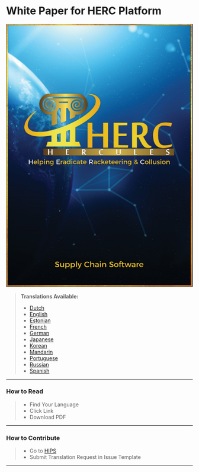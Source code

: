 # White Paper for HERC Platform

![HERCWPCover](https://github.com/HERCone/whitepaper/blob/master/cover.PNG)

>**Translations Available:**
> - [Dutch](https://s3.us-east-2.amazonaws.com/hercmedia/Herc_whitepaper_Dutch_x1.pdf)
> - [English](https://s3.us-east-2.amazonaws.com/hercmedia/herc_2018_whitepaper.pdf)
> - [Estonian](https://s3.us-east-2.amazonaws.com/hercmedia/Herc_whitepaper_Estonian_x1.pdf)
> - [French](https://s3.us-east-2.amazonaws.com/hercmedia/Herc-Whitepaper-French.pdf) 
> - [German](https://s3.us-east-2.amazonaws.com/hercmedia/Hercules-Whitepaper-German.pdf)
> - [Japanese](https://s3.us-east-2.amazonaws.com/hercmedia/japanese-whitepaper.pdf)
> - [Korean](https://s3.us-east-2.amazonaws.com/hercmedia/korean-whitepaper.pdf)
> - [Mandarin](https://s3.us-east-2.amazonaws.com/hercmedia/Hercules-Whitepaper_Cantonese.pdf)
> - [Portuguese](https://s3.us-east-2.amazonaws.com/hercmedia/Hercules-Whitepaper-Portuguese.pdf)
> - [Russian](https://s3.us-east-2.amazonaws.com/hercmedia/Hercules-Whitepaper-Russian.pdf)
> - [Spanish](https://s3.us-east-2.amazonaws.com/hercmedia/Hercules-Whitepaper-Russian.pdf)


--------
### How to Read
 > - Find Your Language
 > - Click Link 
 > - Download PDF
--------
### How to Contribute
 > - Go to [HIPS](https://github.com/hercone/hips)
 > - Submit Translation Request in Issue Template
--------
